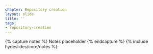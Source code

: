 ```yaml
---
chapter: Repository creation
layout: slide
title: ''
tags:
- repository-creation
---
```


{% capture notes %}
Notes placeholder
{% endcapture %}
{% include hydeslides/core/notes %}
